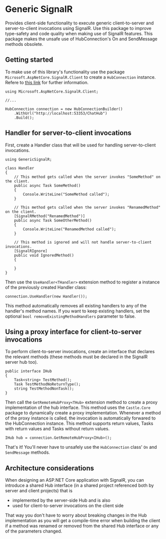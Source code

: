 # Generic SignalR
Provides client-side functionality to execute generic client-to-server and server-to-client invocations using SignalR. Use this package to improve type-safety and code quality when making use of SignalR features. This package makes the unsafe use of  HubConnection's On and SendMessage methods obsolete.

## Getting started

To make use of this library's functionality use the package ```Microsoft.AspNetCore.SignalR.Client``` to create a ```HubConnection``` instance. Refere to [this link](https://docs.microsoft.com/en-us/aspnet/core/signalr/dotnet-client?view=aspnetcore-6.0&tabs=visual-studio) for further information.

```
using Microsoft.AspNetCore.SignalR.Client;

//...

HubConnection connection = new HubConnectionBuilder()
    .WithUrl("http://localhost:53353/ChatHub")
    .Build();
```


## Handler for server-to-client invocations

First, create a Handler class that will  be used for handling server-to-client invocations.

```
using GenericSignalR;

class Handler
{
    // This method gets called when the server invokes "SomeMethod" on the client.
    public async Task SomeMethod()
    {
        Console.WriteLine("SomeMethod called");
    }
    
    // This method gets called when the server invokes "RenamedMethod" on the client.
    [SignalRMethod("RenamedMethod")]
    public async Task SomeOtherMethod()
    {
        Console.WriteLine("RenamedMethod called");
    }

    // This method is ignored and will not handle server-to-client invocations.
    [SignalRIgnore]
    public void IgnoredMethod()
    {

    }
}
```

Then use the ```UseHandler<THandler>``` extension method to register a instance of the previously created Handler class:

```
connection.UseHandler(new Handler());
```

This method automatically removes all existing handlers to any of the handler's method names. If you want to keep existing handlers, set the optional ```bool removeExistingMethodHandlers``` parameter to false.

## Using a proxy interface for client-to-server invocations

To perform client-to-server invocations, create an interface that declares the relevant methods (these methods must be declared in the SignalR server hub too).

```
public interface IHub
{
    Task<string> TestMethod();
    Task TestMethodNoReturnType();
    string TestMethodNonTask();
}
```

Then call the ```GetRemoteHubProxy<THub>``` extension method to create a proxy implementation of the hub interface. This method uses the ```Castle.Core``` package to dynamically create a proxy implementation. Whenever a method of the proxy instance is called, the invocation is automatically forwared to the HubConnection instance. This method supports return values, Tasks with return values and Tasks without return values.

```
IHub hub = connection.GetRemoteHubProxy<IHub>();
```

That's it! You'll never have to unsafely use the ```HubConnection``` class' ```On``` and ```SendMessage``` methods.

## Architecture considerations

When designing an ASP.NET Core application with SignalR, you can introduce a shared Hub interface (in a shared project referenced both by server and client projects) that is
 * implemented by the server-side Hub and is also
 * used for client-to-server invocations on the client side

That way you don't have to worry about breaking changes in the Hub implementation as you will get a compile-time error when building the client if a method was renamed or removed from the shared Hub interface or any of the parameters changed.
